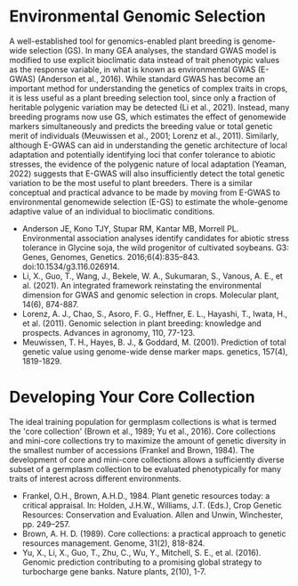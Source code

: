 # Environmental Genomic Selection 
A well-established tool for genomics-enabled plant breeding is genome-wide selection (GS). In many GEA analyses, the standard GWAS model is modified to use explicit bioclimatic data instead of trait phenotypic values as the response variable, in what is known as environmental GWAS (E-GWAS) (Anderson et al., 2016). While standard GWAS has become an important method for understanding the genetics of complex traits in crops, it is less useful as a plant breeding selection tool, since only a fraction of heritable polygenic variation may be detected (Li et al., 2021). Instead, many breeding programs now use GS, which estimates the effect of genomewide markers simultaneously and predicts the breeding value or total genetic merit of individuals (Meuwissen et al., 2001; Lorenz et al., 2011). Similarly, although E-GWAS can aid in understanding the genetic architecture of local adaptation and potentially identifying loci that confer tolerance to abiotic stresses, the evidence of the polygenic nature of local adaptation (Yeaman, 2022) suggests that E-GWAS will also insufficiently detect the total genetic variation to be the most useful to plant breeders. There is a similar conceptual and practical advance to be made by moving from E-GWAS to environmental genomewide selection (E-GS) to estimate the whole-genome adaptive value of an individual to bioclimatic conditions. 


- Anderson JE, Kono TJY, Stupar RM, Kantar MB, Morrell PL. Environmental association analyses identify candidates for abiotic stress tolerance in Glycine soja, the wild progenitor of cultivated soybeans. G3: Genes, Genomes, Genetics. 2016;6(4):835–843. doi:10.1534/g3.116.026914.
- Li, X., Guo, T., Wang, J., Bekele, W. A., Sukumaran, S., Vanous, A. E., et al. (2021). An integrated framework reinstating the environmental dimension for GWAS and genomic selection in crops. Molecular plant, 14(6), 874-887.
- Lorenz, A. J., Chao, S., Asoro, F. G., Heffner, E. L., Hayashi, T., Iwata, H., et al. (2011). Genomic selection in plant breeding: knowledge and prospects. Advances in agronomy, 110, 77-123.
- Meuwissen, T. H., Hayes, B. J., & Goddard, M. (2001). Prediction of total genetic value using genome-wide dense marker maps. genetics, 157(4), 1819-1829.
# Developing Your Core Collection 
The ideal training population for germplasm collections is what is termed the 'core collection' (Brown et al., 1989; Yu et al., 2016). Core collections and mini-core collections try to maximize the amount of genetic diversity in the smallest number of accessions (Frankel and Brown, 1984). The development of core and mini-core collections allows a sufficiently diverse subset of a germplasm collection to be evaluated phenotypically for many traits of interest across different environments.

- Frankel, O.H., Brown, A.H.D., 1984. Plant genetic resources today: a critical appraisal. In: Holden, J.H.W., Williams, J.T. (Eds.), Crop Genetic Resources: Conservation and Evaluation. Allen and Unwin, Winchester, pp. 249–257.
- Brown, A. H. D. (1989). Core collections: a practical approach to genetic resources management. Genome, 31(2), 818-824.
- Yu, X., Li, X., Guo, T., Zhu, C., Wu, Y., Mitchell, S. E., et al. (2016). Genomic prediction contributing to a promising global strategy to turbocharge gene banks. Nature plants, 2(10), 1-7.

